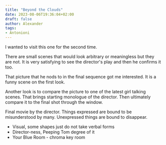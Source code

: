 ```yaml
---
title: "Beyond the Clouds"
date: 2023-08-06T19:36:04+02:00
draft: false
author: Alexander
tags:
- Antonioni
---
```


I wanted to visit this one for the second time.

There are small scenes that would look arbitrary or meaningless but they are not.
It is very satisfying to see the director's play and then he confirms it too.

That picture that he nods to in the final sequence got me interested.
It is a funny scene on the first look.

Another look is to compare the picture to one of the latest girl talking scenes.
That brings starting monologue of the director.
Then ultimately compare it to the final shot through the window.

Final movie by the director.
Things expressed are bound to be misunderstood by many.
Unexpressed things are bound to disappear.

- Visual, some shapes just do not take verbal forms
- Director-ness, Peeping Tom degree of it
- Your Blue Room - chroma key room
